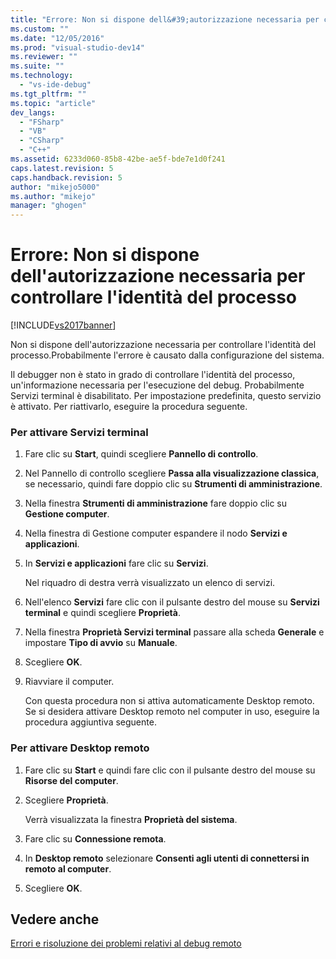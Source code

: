```yaml
---
title: "Errore: Non si dispone dell&#39;autorizzazione necessaria per controllare l&#39;identit&#224; del processo | Microsoft Docs"
ms.custom: ""
ms.date: "12/05/2016"
ms.prod: "visual-studio-dev14"
ms.reviewer: ""
ms.suite: ""
ms.technology: 
  - "vs-ide-debug"
ms.tgt_pltfrm: ""
ms.topic: "article"
dev_langs: 
  - "FSharp"
  - "VB"
  - "CSharp"
  - "C++"
ms.assetid: 6233d060-85b8-42be-ae5f-bde7e1d0f241
caps.latest.revision: 5
caps.handback.revision: 5
author: "mikejo5000"
ms.author: "mikejo"
manager: "ghogen"
---
```

# Errore: Non si dispone dell&#39;autorizzazione necessaria per controllare l&#39;identit&#224; del processo
[!INCLUDE[vs2017banner](../code-quality/includes/vs2017banner.md)]

Non si dispone dell'autorizzazione necessaria per controllare l'identità del processo.Probabilmente l'errore è causato dalla configurazione del sistema.  
  
 Il debugger non è stato in grado di controllare l'identità del processo, un'informazione necessaria per l'esecuzione del debug.  Probabilmente Servizi terminal è disabilitato.  Per impostazione predefinita, questo servizio è attivato.  Per riattivarlo, eseguire la procedura seguente.  
  
### Per attivare Servizi terminal  
  
1.  Fare clic su **Start**, quindi scegliere **Pannello di controllo**.  
  
2.  Nel Pannello di controllo scegliere **Passa alla visualizzazione classica**, se necessario, quindi fare doppio clic su **Strumenti di amministrazione**.  
  
3.  Nella finestra **Strumenti di amministrazione** fare doppio clic su **Gestione computer**.  
  
4.  Nella finestra di Gestione computer espandere il nodo **Servizi e applicazioni**.  
  
5.  In **Servizi e applicazioni** fare clic su **Servizi**.  
  
     Nel riquadro di destra verrà visualizzato un elenco di servizi.  
  
6.  Nell'elenco **Servizi** fare clic con il pulsante destro del mouse su **Servizi terminal** e quindi scegliere **Proprietà**.  
  
7.  Nella finestra **Proprietà Servizi terminal** passare alla scheda **Generale** e impostare **Tipo di avvio** su **Manuale**.  
  
8.  Scegliere **OK**.  
  
9. Riavviare il computer.  
  
     Con questa procedura non si attiva automaticamente Desktop remoto.  Se si desidera attivare Desktop remoto nel computer in uso, eseguire la procedura aggiuntiva seguente.  
  
### Per attivare Desktop remoto  
  
1.  Fare clic su **Start** e quindi fare clic con il pulsante destro del mouse su **Risorse del computer**.  
  
2.  Scegliere **Proprietà**.  
  
     Verrà visualizzata la finestra **Proprietà del sistema**.  
  
3.  Fare clic su **Connessione remota**.  
  
4.  In **Desktop remoto** selezionare **Consenti agli utenti di connettersi in remoto al computer**.  
  
5.  Scegliere **OK**.  
  
## Vedere anche  
 [Errori e risoluzione dei problemi relativi al debug remoto](../debugger/remote-debugging-errors-and-troubleshooting.md)